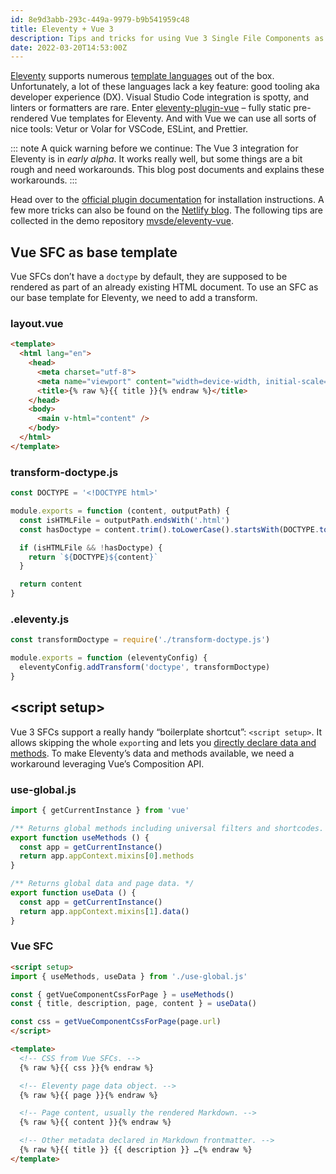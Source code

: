 ```yaml
---
id: 8e9d3abb-293c-449a-9979-b9b541959c48
title: Eleventy + Vue 3
description: Tips and tricks for using Vue 3 Single File Components as templates for Eleventy.
date: 2022-03-20T14:53:00Z
---
```


[Eleventy](https://www.11ty.dev/) supports numerous [template languages](https://www.11ty.dev/docs/languages/) out of the box. Unfortunately, a lot of these languages lack a key feature: good tooling aka developer experience (DX). Visual Studio Code integration is spotty, and linters or formatters are rare. Enter [eleventy-plugin-vue](https://github.com/11ty/eleventy-plugin-vue) – fully static pre-rendered Vue templates for Eleventy. And with Vue we can use all sorts of nice tools: Vetur or Volar for VSCode, ESLint, and Prettier.

::: note
A quick warning before we continue: The Vue 3 integration for Eleventy is in _early alpha_. It works really well, but some things are a bit rough and need workarounds. This blog post documents and explains these workarounds.
:::

Head over to the [official plugin documentation](https://github.com/11ty/eleventy-plugin-vue#readme) for installation instructions. A few more tricks can also be found on the [Netlify blog](https://www.netlify.com/blog/2020/09/18/eleventy-and-vue-a-match-made-to-power-netlify.com/). The following tips are collected in the demo repository [mvsde/eleventy-vue](https://github.com/mvsde/eleventy-vue).

## Vue SFC as base template

Vue SFCs don’t have a `doctype` by default, they are supposed to be rendered as part of an already existing HTML document. To use an SFC as our base template for Eleventy, we need to add a transform.

### layout.vue

```html
<template>
  <html lang="en">
    <head>
      <meta charset="utf-8">
      <meta name="viewport" content="width=device-width, initial-scale=1.0">
      <title>{% raw %}{{ title }}{% endraw %}</title>
    </head>
    <body>
      <main v-html="content" />
    </body>
  </html>
</template>
```

### transform-doctype.js

```js
const DOCTYPE = '<!DOCTYPE html>'

module.exports = function (content, outputPath) {
  const isHTMLFile = outputPath.endsWith('.html')
  const hasDoctype = content.trim().toLowerCase().startsWith(DOCTYPE.toLowerCase())

  if (isHTMLFile && !hasDoctype) {
    return `${DOCTYPE}${content}`
  }

  return content
}
```

### .eleventy.js

```js
const transformDoctype = require('./transform-doctype.js')

module.exports = function (eleventyConfig) {
  eleventyConfig.addTransform('doctype', transformDoctype)
}
```

## \<script setup>

Vue 3 SFCs support a really handy “boilerplate shortcut”: `<script setup>`. It allows skipping the whole `export`ing and lets you [directly declare data and methods](https://vuejs.org/api/sfc-script-setup.html#script-setup). To make Eleventy’s data and methods available, we need a workaround leveraging Vue’s Composition API.

### use-global.js

```js
import { getCurrentInstance } from 'vue'

/** Returns global methods including universal filters and shortcodes. */
export function useMethods () {
  const app = getCurrentInstance()
  return app.appContext.mixins[0].methods
}

/** Returns global data and page data. */
export function useData () {
  const app = getCurrentInstance()
  return app.appContext.mixins[1].data()
}
```

### Vue SFC

```html
<script setup>
import { useMethods, useData } from './use-global.js'

const { getVueComponentCssForPage } = useMethods()
const { title, description, page, content } = useData()

const css = getVueComponentCssForPage(page.url)
</script>

<template>
  <!-- CSS from Vue SFCs. -->
  {% raw %}{{ css }}{% endraw %}

  <!-- Eleventy page data object. -->
  {% raw %}{{ page }}{% endraw %}

  <!-- Page content, usually the rendered Markdown. -->
  {% raw %}{{ content }}{% endraw %}

  <!-- Other metadata declared in Markdown frontmatter. -->
  {% raw %}{{ title }} {{ description }} …{% endraw %}
</template>
```
